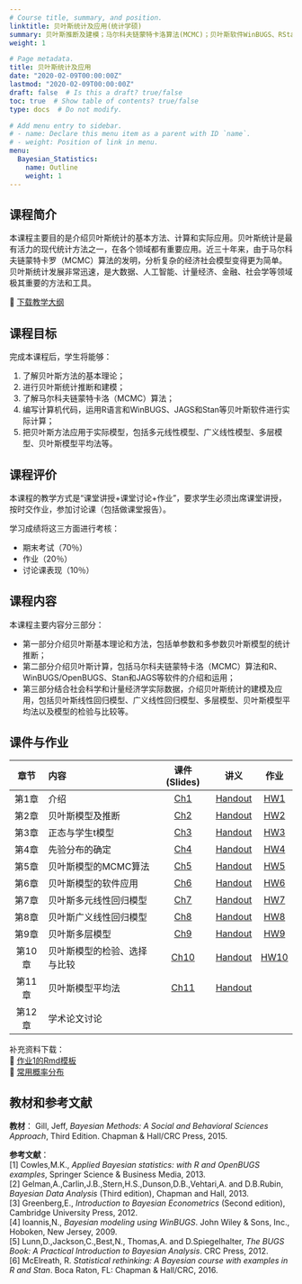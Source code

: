 ```yaml
---
# Course title, summary, and position.
linktitle: 贝叶斯统计及应用(统计学硕)
summary: 贝叶斯推断及建模；马尔科夫链蒙特卡洛算法(MCMC)；贝叶斯软件WinBUGS、RStan等；广义多元线性回归、多层模型、贝叶斯模型平均等模型及实际数据计算。
weight: 1

# Page metadata.
title: 贝叶斯统计及应用
date: "2020-02-09T00:00:00Z"
lastmod: "2020-02-09T00:00:00Z"
draft: false  # Is this a draft? true/false
toc: true  # Show table of contents? true/false
type: docs  # Do not modify.

# Add menu entry to sidebar.
# - name: Declare this menu item as a parent with ID `name`.
# - weight: Position of link in menu.
menu: 
  Bayesian_Statistics:
    name: Outline 
    weight: 1
---
```


## 课程简介
本课程主要目的是介绍贝叶斯统计的基本方法、计算和实际应用。贝叶斯统计是最有活力的现代统计方法之一，在各个领域都有重要应用。近三十年来，由于马尔科夫链蒙特卡罗（MCMC）算法的发明，分析复杂的经济社会模型变得更为简单。贝叶斯统计发展非常迅速，是大数据、人工智能、计量经济、金融、社会学等领域极其重要的方法和工具。

:floppy_disk: [下载教学大纲](./syllabus.pdf)

## 课程目标

完成本课程后，学生将能够：
  1.	了解贝叶斯方法的基本理论；
  2.	进行贝叶斯统计推断和建模；
  3.	了解马尔科夫链蒙特卡洛（MCMC）算法；
  4.	编写计算机代码，运用R语言和WinBUGS、JAGS和Stan等贝叶斯软件进行实际计算；
  5.	把贝叶斯方法应用于实际模型，包括多元线性模型、广义线性模型、多层模型、贝叶斯模型平均法等。

## 课程评价
本课程的教学方式是“课堂讲授+课堂讨论+作业”，要求学生必须出席课堂讲授，按时交作业，参加讨论课（包括做课堂报告）。

学习成绩将这三方面进行考核：

-	期末考试（70％）
-	作业（20％）
-	讨论课表现（10％）

## 课程内容

本课程主要内容分三部分：

- 第一部分介绍贝叶斯基本理论和方法，包括单参数和多参数贝叶斯模型的统计推断；
- 第二部分介绍贝叶斯计算，包括马尔科夫链蒙特卡洛（MCMC）算法和R、WinBUGS/OpenBUGS、Stan和JAGS等软件的介绍和运用；
- 第三部分结合社会科学和计量经济学实际数据，介绍贝叶斯统计的建模及应用，包括贝叶斯线性回归模型、广义线性回归模型、多层模型、贝叶斯模型平均法以及模型的检验与比较等。	

## 课件与作业


| 章节   |  内容                      |    课件(Slides)     |            讲义            |   作业           |
|:-------:|:--------------------------|:-------------------:|:--------------------------:| :---------------:|    
|第1章	| 介绍                        | [Ch1](notes/Ch1.pdf)| [Handout](notes/Ch1_h.pdf) | [HW1](HW/HW1.pdf) |     
|第2章	|贝叶斯模型及推断             | [Ch2](notes/Ch2.pdf)| [Handout](notes/Ch2_h.pdf) | [HW2](HW/HW2.pdf) |     
|第3章	|正态与学生t模型              | [Ch3](notes/ch3.pdf)| [Handout](notes/Ch3_h.pdf) | [HW3](HW/HW3.pdf) |     
|第4章	|先验分布的确定               | [Ch4](notes/Ch4.pdf)| [Handout](notes/Ch4_h.pdf) | [HW4](HW/HW4.pdf) |     
|第5章	|贝叶斯模型的MCMC算法         | [Ch5](notes/Ch5.pdf)| [Handout](notes/Ch5_h.pdf) | [HW5](HW/HW5.pdf) |     
|第6章	|贝叶斯模型的软件应用         | [Ch6](notes/Ch6.pdf)| [Handout](notes/Ch6_h.pdf) | [HW6](HW/HW6.pdf) |     
|第7章	|贝叶斯多元线性回归模型       | [Ch7](notes/Ch7.pdf)| [Handout](notes/Ch7_h.pdf) | [HW7](HW/HW7.pdf) |   
|第8章	|贝叶斯广义线性回归模型       | [Ch8](notes/Ch8.pdf)| [Handout](notes/Ch8_h.pdf) | [HW8](HW/HW8.pdf) |     
|第9章	|贝叶斯多层模型               | [Ch9](notes/Ch9.pdf)| [Handout](notes/Ch9_h.pdf) | [HW9](HW/HW9.pdf) |     
|第10章	|贝叶斯模型的检验、选择与比较 | [Ch10](notes/Ch10.pdf)| [Handout](notes/Ch10_h.pdf) | [HW10](HW/HW10.pdf)|  
|第11章	|贝叶斯模型平均法             | [Ch11](notes/Ch11.pdf)| [Handout](notes/Ch11_h.pdf) |                |
|第12章	|学术论文讨论                 |                       |                             |                |

补充资料下载：  
:floppy_disk: [作业1的Rmd模板](HW/HW1_Rmd.rar)  
:floppy_disk: [常用概率分布](notes./Distribution.pdf)

## 教材和参考文献

**教材**： 
Gill, Jeff, *Bayesian Methods: A Social and Behavioral Sciences Approach*, Third Edition. Chapman & Hall/CRC Press, 2015.

**参考文献**：  
[1] Cowles,M.K., *Applied Bayesian statistics: with R and OpenBUGS examples*, Springer Science & Business Media, 2013.  
[2] Gelman,A.,Carlin,J.B.,Stern,H.S.,Dunson,D.B.,Vehtari,A. and D.B.Rubin, *Bayesian Data Analysis* (Third edition), Chapman and Hall, 2013.  
[3] Greenberg,E., *Introduction to Bayesian Econometrics* (Second edition), Cambridge University Press, 2012.  
[4] Ioannis,N., *Bayesian modeling using WinBUGS*. John Wiley & Sons, Inc., Hoboken, New Jersey, 2009.  
[5] Lunn,D.,Jackson,C.,Best,N., Thomas,A. and D.Spiegelhalter, *The BUGS Book: A Practical Introduction to Bayesian Analysis*. CRC Press, 2012.  
[6] McElreath, R. *Statistical rethinking: A Bayesian course with examples in R and Stan*. Boca Raton, FL: Chapman & Hall/CRC, 2016.




